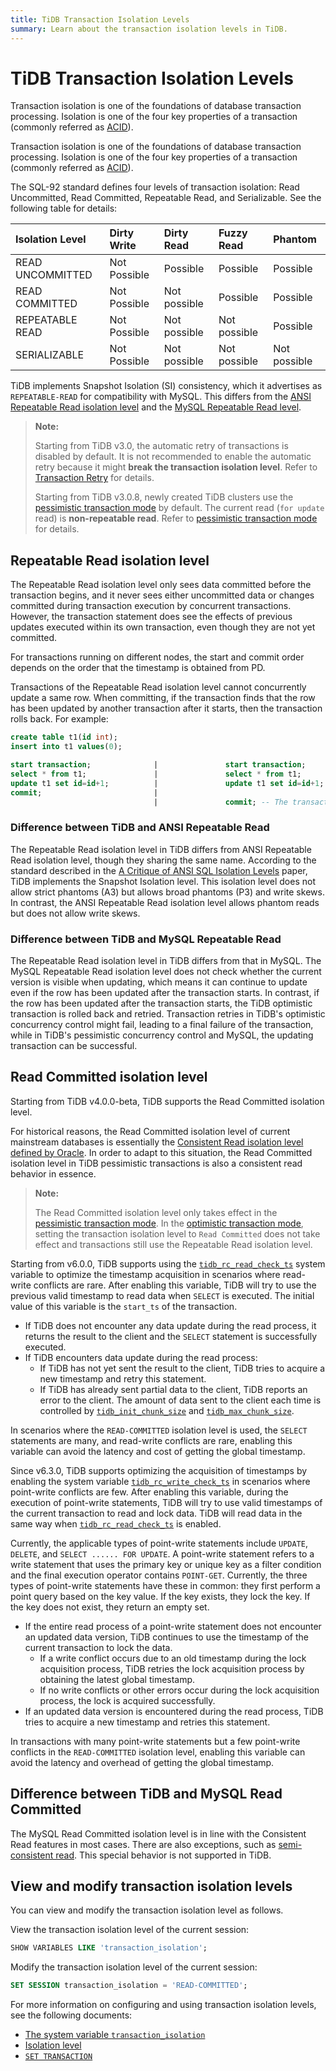 ```yaml
---
title: TiDB Transaction Isolation Levels
summary: Learn about the transaction isolation levels in TiDB.
---
```


# TiDB Transaction Isolation Levels

<CustomContent platform="tidb">

Transaction isolation is one of the foundations of database transaction processing. Isolation is one of the four key properties of a transaction (commonly referred as [ACID](/glossary.md#acid)).

</CustomContent>

<CustomContent platform="tidb-cloud">

Transaction isolation is one of the foundations of database transaction processing. Isolation is one of the four key properties of a transaction (commonly referred as [ACID](/tidb-cloud/tidb-cloud-glossary.md#acid)).

</CustomContent>

The SQL-92 standard defines four levels of transaction isolation: Read Uncommitted, Read Committed, Repeatable Read, and Serializable. See the following table for details:

| Isolation Level  | Dirty Write   | Dirty Read | Fuzzy Read     | Phantom |
| :----------- | :------------ | :------------- | :----------| :-------- |
| READ UNCOMMITTED | Not Possible | Possible     | Possible     | Possible     |
| READ COMMITTED   | Not Possible | Not possible | Possible     | Possible     |
| REPEATABLE READ  | Not Possible | Not possible | Not possible | Possible     |
| SERIALIZABLE     | Not Possible | Not possible | Not possible | Not possible |

TiDB implements Snapshot Isolation (SI) consistency, which it advertises as `REPEATABLE-READ` for compatibility with MySQL. This differs from the [ANSI Repeatable Read isolation level](#difference-between-tidb-and-ansi-repeatable-read) and the [MySQL Repeatable Read level](#difference-between-tidb-and-mysql-repeatable-read).

> **Note:**
>
> Starting from TiDB v3.0, the automatic retry of transactions is disabled by default. It is not recommended to enable the automatic retry because it might **break the transaction isolation level**. Refer to [Transaction Retry](/optimistic-transaction.md#automatic-retry) for details.
>
> Starting from TiDB v3.0.8, newly created TiDB clusters use the [pessimistic transaction mode](/pessimistic-transaction.md) by default. The current read (`for update` read) is **non-repeatable read**. Refer to [pessimistic transaction mode](/pessimistic-transaction.md) for details.

## Repeatable Read isolation level

The Repeatable Read isolation level only sees data committed before the transaction begins, and it never sees either uncommitted data or changes committed during transaction execution by concurrent transactions. However, the transaction statement does see the effects of previous updates executed within its own transaction, even though they are not yet committed.

For transactions running on different nodes, the start and commit order depends on the order that the timestamp is obtained from PD.

Transactions of the Repeatable Read isolation level cannot concurrently update a same row. When committing, if the transaction finds that the row has been updated by another transaction after it starts, then the transaction rolls back. For example:

```sql
create table t1(id int);
insert into t1 values(0);

start transaction;              |               start transaction;
select * from t1;               |               select * from t1;
update t1 set id=id+1;          |               update t1 set id=id+1; -- In pessimistic transactions, the `update` statement executed later waits for the lock until the transaction holding the lock commits or rolls back and releases the row lock.
commit;                         |
                                |               commit; -- The transaction commit fails and rolls back. Pessimistic transactions can commit successfully.
```

### Difference between TiDB and ANSI Repeatable Read

The Repeatable Read isolation level in TiDB differs from ANSI Repeatable Read isolation level, though they sharing the same name. According to the standard described in the [A Critique of ANSI SQL Isolation Levels](https://www.microsoft.com/en-us/research/wp-content/uploads/2016/02/tr-95-51.pdf) paper, TiDB implements the Snapshot Isolation level. This isolation level does not allow strict phantoms (A3) but allows broad phantoms (P3) and write skews. In contrast, the ANSI Repeatable Read isolation level allows phantom reads but does not allow write skews.

### Difference between TiDB and MySQL Repeatable Read

The Repeatable Read isolation level in TiDB differs from that in MySQL. The MySQL Repeatable Read isolation level does not check whether the current version is visible when updating, which means it can continue to update even if the row has been updated after the transaction starts. In contrast, if the row has been updated after the transaction starts, the TiDB optimistic transaction is rolled back and retried. Transaction retries in TiDB's optimistic concurrency control might fail, leading to a final failure of the transaction, while in TiDB's pessimistic concurrency control and MySQL, the updating transaction can be successful.

## Read Committed isolation level

Starting from TiDB v4.0.0-beta, TiDB supports the Read Committed isolation level.

For historical reasons, the Read Committed isolation level of current mainstream databases is essentially the [Consistent Read isolation level defined by Oracle](https://docs.oracle.com/cd/B19306_01/server.102/b14220/consist.htm). In order to adapt to this situation, the Read Committed isolation level in TiDB pessimistic transactions is also a consistent read behavior in essence.

> **Note:**
>
> The Read Committed isolation level only takes effect in the [pessimistic transaction mode](/pessimistic-transaction.md). In the [optimistic transaction mode](/optimistic-transaction.md), setting the transaction isolation level to `Read Committed` does not take effect and transactions still use the Repeatable Read isolation level.

Starting from v6.0.0, TiDB supports using the [`tidb_rc_read_check_ts`](/system-variables.md#tidb_rc_read_check_ts-new-in-v600) system variable to optimize the timestamp acquisition in scenarios where read-write conflicts are rare. After enabling this variable, TiDB will try to use the previous valid timestamp to read data when `SELECT` is executed. The initial value of this variable is the `start_ts` of the transaction.

- If TiDB does not encounter any data update during the read process, it returns the result to the client and the `SELECT` statement is successfully executed.
- If TiDB encounters data update during the read process:
    - If TiDB has not yet sent the result to the client, TiDB tries to acquire a new timestamp and retry this statement.
    - If TiDB has already sent partial data to the client, TiDB reports an error to the client. The amount of data sent to the client each time is controlled by [`tidb_init_chunk_size`](/system-variables.md#tidb_init_chunk_size) and [`tidb_max_chunk_size`](/system-variables.md#tidb_max_chunk_size).

In scenarios where the `READ-COMMITTED` isolation level is used, the `SELECT` statements are many, and read-write conflicts are rare, enabling this variable can avoid the latency and cost of getting the global timestamp.

Since v6.3.0, TiDB supports optimizing the acquisition of timestamps by enabling the system variable [`tidb_rc_write_check_ts`](/system-variables.md#tidb_rc_write_check_ts-new-in-v630) in scenarios where point-write conflicts are few. After enabling this variable, during the execution of point-write statements, TiDB will try to use valid timestamps of the current transaction to read and lock data. TiDB will read data in the same way when [`tidb_rc_read_check_ts`](/system-variables.md#tidb_rc_read_check_ts-new-in-v600) is enabled.

Currently, the applicable types of point-write statements include `UPDATE`, `DELETE`, and `SELECT ...... FOR UPDATE`. A point-write statement refers to a write statement that uses the primary key or unique key as a filter condition and the final execution operator contains `POINT-GET`. Currently, the three types of point-write statements have these in common: they first perform a point query based on the key value. If the key exists, they lock the key. If the key does not exist, they return an empty set.

- If the entire read process of a point-write statement does not encounter an updated data version, TiDB continues to use the timestamp of the current transaction to lock the data.
    - If a write conflict occurs due to an old timestamp during the lock acquisition process, TiDB retries the lock acquisition process by obtaining the latest global timestamp.
    - If no write conflicts or other errors occur during the lock acquisition process, the lock is acquired successfully.
- If an updated data version is encountered during the read process, TiDB tries to acquire a new timestamp and retries this statement.

In transactions with many point-write statements but a few point-write conflicts in the `READ-COMMITTED` isolation level, enabling this variable can avoid the latency and overhead of getting the global timestamp.

## Difference between TiDB and MySQL Read Committed

The MySQL Read Committed isolation level is in line with the Consistent Read features in most cases. There are also exceptions, such as [semi-consistent read](https://dev.mysql.com/doc/refman/8.0/en/innodb-transaction-isolation-levels.html). This special behavior is not supported in TiDB.

## View and modify transaction isolation levels

You can view and modify the transaction isolation level as follows.

View the transaction isolation level of the current session:

```sql
SHOW VARIABLES LIKE 'transaction_isolation';
```

Modify the transaction isolation level of the current session:

```sql
SET SESSION transaction_isolation = 'READ-COMMITTED';
```

For more information on configuring and using transaction isolation levels, see the following documents:

- [The system variable `transaction_isolation`](/system-variables.md#transaction_isolation)
- [Isolation level](/pessimistic-transaction.md#isolation-level)
- [`SET TRANSACTION`](/sql-statements/sql-statement-set-transaction.md)
